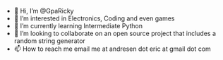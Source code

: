 - 👋 Hi, I’m @GpaRicky
- 👀 I’m interested in Electronics, Coding and even games
- 🌱 I’m currently learning Intermediate Python
- 💞️ I’m looking to collaborate on an open source project that includes a random string generator
- 📫 How to reach me email me at andresen dot eric at gmail dot com

<!---
GpaRicky/GpaRicky is a ✨ special ✨ repository because its `README.md` (this file) appears on your GitHub profile.
You can click the Preview link to take a look at your changes.
--->
